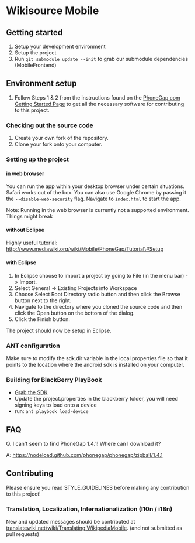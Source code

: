 Wikisource Mobile
=================

Getting started
---------------

1.  Setup your development environment
2.  Setup the project
3.  Run `git submodule update --init` to grab our submodule dependencies (MobileFrontend)

Environment setup
-----------------

1.  Follow Steps 1 & 2 from the instructions found on the [PhoneGap.com Getting Started Page](http://www.phonegap.com/start) to get all the necessary software for contributing to this project.

### Checking out the source code

1.  Create your own fork of the repository.
2.  Clone your fork onto your computer.

### Setting up the project

#### in web browser

You can run the app within your desktop browser under certain situations. Safari works out of the box. You can also use Google Chrome by passing it the `--disable-web-security` flag. Navigate to `index.html` to start the app.

Note: Running in the web browser is currently not a supported environment. Things might break

#### without Eclipse

Highly useful tutorial: http://www.mediawiki.org/wiki/Mobile/PhoneGap/Tutorial\#Setup

#### with Eclipse

1.  In Eclipse choose to import a project by going to File (in the menu bar) -&gt; Import.
2.  Select General -&gt; Existing Projects into Workspace
3.  Choose Select Root Directory radio button and then click the Browse button next to the right.
4.  Navigate to the directory where you cloned the source code and then click the Open button on the bottom of the dialog.
5.  Click the Finish button.

The project should now be setup in Eclipse.

### ANT configuration

Make sure to modify the sdk.dir variable in the local.properties file so that it points to the location where the android sdk is installed on your computer.

### Building for BlackBerry PlayBook

-   [Grab the SDK](https://bdsc.webapps.blackberry.com/html5/download/sdk)
-   Update the project.properties in the blackberry folder, you will need signing keys to load onto a device
-   run: `ant playbook load-device`

FAQ
---

Q. I can't seem to find PhoneGap 1.4.1! Where can I download it?

A: https://nodeload.github.com/phonegap/phonegap/zipball/1.4.1

Contributing
------------

Please ensure you read STYLE\_GUIDELINES before making any contribution to this project!

### Translation, Localization, Internationalization (l10n / i18n)

New and updated messages should be contributed at [translatewiki.net/wiki/Translating:WikipediaMobile](https://translatewiki.net/wiki/Translating:WikipediaMobile). (and not submitted as pull requests)
